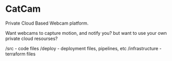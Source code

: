 # CatCam

Private Cloud Based Webcam platform.

Want webcams to capture motion, and notify you? but want to use your own private cloud resourses?

/src - code files
/deploy - deployment files, pipelines, etc
/infrastructure - terraform files
